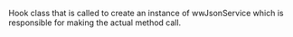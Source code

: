 ﻿Hook class that is called to create an instance of wwJsonService which is responsible for making the actual method call.